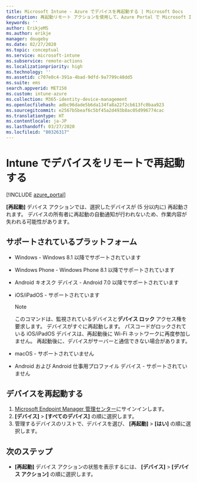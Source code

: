 ```yaml
---
title: Microsoft Intune - Azure でデバイスを再起動する | Microsoft Docs
description: 再起動リモート アクションを使用して、Azure Portal で Microsoft Intune を使用して Windows および iOS/iPadOS デバイスを再起動します。
keywords: ''
author: ErikjeMS
ms.author: erikje
manager: dougeby
ms.date: 02/27/2020
ms.topic: conceptual
ms.service: microsoft-intune
ms.subservice: remote-actions
ms.localizationpriority: high
ms.technology: ''
ms.assetid: c707e0c4-391a-4bad-9dfd-9a7799c48dd5
ms.suite: ems
search.appverid: MET150
ms.custom: intune-azure
ms.collection: M365-identity-device-management
ms.openlocfilehash: adbc96dade5b6da134fa8a22f2cb613fc0baa923
ms.sourcegitcommit: e2567b5beaf6c5bf45a2d493b8ac05d996774cac
ms.translationtype: HT
ms.contentlocale: ja-JP
ms.lasthandoff: 03/27/2020
ms.locfileid: "80326317"
---
```

# <a name="remotely-restart-devices-with-intune"></a>Intune でデバイスをリモートで再起動する


[!INCLUDE [azure_portal](../includes/azure_portal.md)]

**[再起動]** デバイス アクションでは、選択したデバイスが (5 分以内に) 再起動されます。 デバイスの所有者に再起動の自動通知が行われないため、作業内容が失われる可能性があります。

## <a name="supported-platforms"></a>サポートされているプラットフォーム

- Windows - Windows 8.1 以降でサポートされています
- Windows Phone - Windows Phone 8.1 以降でサポートされています
- Android キオスク デバイス - Android 7.0 以降でサポートされています
- iOS/iPadOS - サポートされています

    > [!Note]  
    > このコマンドは、監視されているデバイスと**デバイス ロック** アクセス権を要求します。 デバイスがすぐに再起動します。 パスコードがロックされている iOS/iPadOS デバイスは、再起動後に Wi-Fi ネットワークに再度参加しません。 再起動後に、デバイスがサーバーと通信できない場合があります。
- macOS - サポートされていません
- Android および Android 仕事用プロファイル デバイス - サポートされていません

## <a name="restart-a-device"></a>デバイスを再起動する

1. [Microsoft Endpoint Manager 管理センター](https://go.microsoft.com/fwlink/?linkid=2109431)にサインインします。
3. **[デバイス]**  >  **[すべてのデバイス]** の順に選択します。
4. 管理するデバイスのリストで、デバイスを選び、 **[再起動]**  >  **[はい]** の順に選択します。

## <a name="next-steps"></a>次のステップ

- **[再起動]** デバイス アクションの状態を表示するには、 **[デバイス]**  >  **[デバイス アクション]** の順に選択します。
